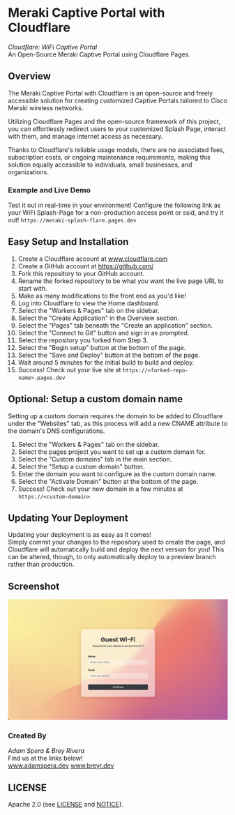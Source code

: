 # Meraki Captive Portal with Cloudflare

*Cloudflare: WiFi Captive Portal*  
An Open-Source Meraki Captive Portal using Cloudflare Pages.

## Overview

The Meraki Captive Portal with Cloudflare is an open-source and freely accessible solution for creating customized Captive Portals tailored to Cisco Meraki wireless networks.

Utilizing Cloudflare Pages and the open-source framework of this project, you can effortlessly redirect users to your customized Splash Page, interact with them, and manage internet access as necessary.

Thanks to Cloudflare's reliable usage models, there are no associated fees, subscription costs, or ongoing maintenance requirements, making this solution equally accessible to individuals, small businesses, and organizations.

### Example and Live Demo

Test it out in real-time in your environment! Configure the following link as your WiFi Splash-Page for a non-production access point or ssid, and try it out! ```https://meraki-splash-flare.pages.dev```

## Easy Setup and Installation

1. Create a Cloudflare account at www.cloudflare.com
2. Create a GitHub account at https://github.com/
3. Fork this repository to your GitHub account.
4. Rename the forked repository to be what you want the live page URL to start with.
5. Make as many modifications to the front end as you'd like!
6. Log into Cloudflare to view the Home dashboard.
7. Select the "Workers & Pages" tab on the sidebar.
8. Select the "Create Application" in the Overview section.
9. Select the "Pages" tab beneath the "Create an application" section.
10. Select the "Connect to Git" button and sign in as prompted.
11. Select the repository you forked from Step 3.
12. Select the "Begin setup" button at the bottom of the page.
13. Select the "Save and Deploy" button at the bottom of the page.
14. Wait around 5 minutes for the initial build to build and deploy.
15. Success! Check out your live site at ```https://<forked-repo-name>.pages.dev```

## Optional: Setup a custom domain name

Setting up a custom domain requires the domain to be added to Cloudflare under the "Websites" tab, as this process will add a new CNAME attribute to the domain's DNS configurations.

1. Select the "Workers & Pages" tab on the sidebar.
2. Select the pages project you want to set up a custom domain for.
3. Select the "Custom domains" tab in the main section.
4. Select the "Setup a custom domain" button.
5. Enter the domain you want to configure as the custom domain name.
6. Select the "Activate Domain" button at the bottom of the page.
7. Success! Check out your new domain in a few minutes at ```https://<custom-domain>```

## Updating Your Deployment

Updating your deployment is as easy as it comes!  
Simply commit your changes to the repository used to create the page, and Cloudflare will automatically build and deploy the next version for you! This can be altered, though, to only automatically deploy to a preview branch rather than production.

## Screenshot
![Screenshot of Live Demo](screenshot.png)

### Created By
*Adam Spera & Brey Rivera*  
Find us at the links below!  
www.adamspera.dev
www.breyr.dev


## LICENSE
Apache 2.0 (see [LICENSE](./LICENSE) and [NOTICE](./NOTICE)).
